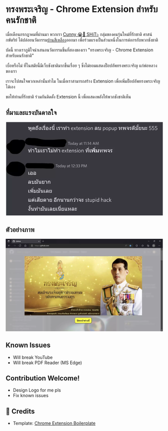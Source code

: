 # ทรงพระเจริญ - Chrome Extension สำหรับคนรักชาติ

เมื่อเดือนกรกฎาคมที่ผ่านมา พวกเรา [Cunny 😭💢 SHiT๖](https://github.com/cunny-SHiT6) กลุ่มของคนรุ่นใหม่ที่รักชาติ ศาสน์ กษัตริย์
ได้ปล่อยนวัตกรรม[บ้านสีเหลือง](https://github.com/cunny-SHiT6/yellow-house)ออกมา เพื่อร่วมแรงเป็นส่วนหนึ่งในการต่อกรกับพวกชังชาติ

บัดนี้ ทางเราภูมิใจนำเสนอนวัตกรรมชิ้นที่สองของเรา "ทรงพระเจริญ - Chrome Extension สำหรับคนรักชาติ"

เบื่อหรือไม่ ที่ในสมัยนี้มีเว็บชังชาติมากขึ้นเรื่อย ๆ ซึ่งไม่ยอมแสดงป็อปอัพทรงพระเจริญ แก่พ่อหลวงของเรา

เราจะไปสนใจพวกเหล่านั้นทำไม ในเมื่อเราสามารถสร้าง Extension เพื่อเพิ่มป็อปอัพทรงพระเจริญได้เอง

ขอให้ท่านที่รักชาติ ร่วมกันติดตั้ง Extension นี้ เพื่อแสดงพลังให้พวกชังชาติเห็น

## ที่มาและแรงบันดาลใจ

![](./images/why-i-made-this.webp)

## ตัวอย่างภาพ

![](./images/demo10.webp)

## Known Issues

- Will break YouTube
- Will break PDF Reader (MS Edge)

## Contribution Welcome!

- Design Logo for me pls
- Fix known issues

## 🙏 Credits

- Template: [Chrome Extension Boilerplate](https://github.com/JohnBra/vite-web-extension)
